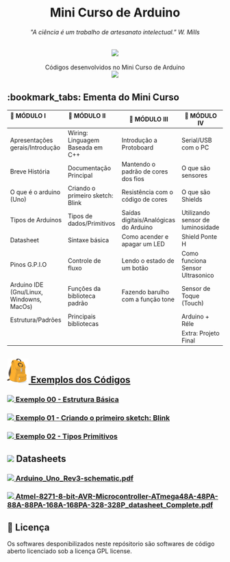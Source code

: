 <h1 align="center"> Mini Curso de Arduino</h1>

<h6 align="center"><i>"A ciência é um trabalho de artesanato intelectual."</i> W. Mills</h6>

<p align="center">
  <img src="https://cdn.arduino.cc/homepage/images/what_is-board.png">
</p>
<p align="center">Códigos desenvolvidos no Mini Curso de Arduíno <br/> <img src="https://img.shields.io/badge/License-GPL%20v3-blue.svg"></p>

<h2>:bookmark_tabs: Ementa do Mini Curso</h2>

| :notebook: MÓDULO I                     | :notebook: MÓDULO II              | :notebook: MÓDULO III                 | :notebook: MÓDULO IV              |
|-----------------------------------------|-----------------------------------|---------------------------------------|-----------------------------------|
| Apresentações gerais/Introdução         | Wiring: Linguagem Baseada em C++  | Introdução a Protoboard               | Serial/USB com o PC               |
| Breve História                          | Documentação Principal            | Mantendo o padrão de cores dos fios   | O que são sensores                |
| O que é o arduino (Uno)                 | Criando o primeiro sketch: Blink  | Resistência com o código de cores     | O que são Shields                 |
| Tipos de Arduinos                       | Tipos de dados/Primitivos         | Saídas digitais/Analógicas do Arduino | Utilizando sensor de luminosidade |
| Datasheet                               | Sintaxe básica                    | Como acender e apagar um LED          | Shield Ponte H                    |
| Pinos G.P.I.O                           | Controle de fluxo                 | Lendo o estado de um botão            | Como funciona Sensor Ultrasonico  |
| Arduino IDE (Gnu/Linux, Windowns, MacOs)| Funções da biblioteca padrão      | Fazendo barulho com a função tone     | Sensor de Toque (Touch)           |
| Estrutura/Padrões                       | Principais bibliotecas            |                                       | Arduino + Réle                    |
|                                         |                                   |                                       | Extra: Projeto Final              |

<h2>
  <a href="#">
    <img src="https://github.com/WalderlanSena/miniCursoArduino/blob/master/imagens/github.png" width="50"> Exemplos dos Códigos
  </a>
  </h2>

<h3><a href="https://github.com/WalderlanSena/miniCursoArduino/blob/master/src/exemplo00/exemplo00.ino"> 
  <img src="https://www.arduino.cc/en/pub/skins/arduinoWide/img/Icon_download-01.svg" width="25"> Exemplo 00 - Estrutura Básica
</a></h3>

<h3><a href="https://github.com/WalderlanSena/miniCursoArduino/blob/master/src/exemplo01/exemplo01.ino"> 
  <img src="https://www.arduino.cc/en/pub/skins/arduinoWide/img/Icon_download-01.svg" width="25"> Exemplo 01 - Criando o primeiro sketch: Blink
</a></h3>

<h3><a href="https://github.com/WalderlanSena/miniCursoArduino/blob/master/src/exemplo02/exemplo02.ino"> 
  <img src="https://www.arduino.cc/en/pub/skins/arduinoWide/img/Icon_download-01.svg" width="25"> Exemplo 02 - Tipos Primitivos
</a></h3>

<h2><img src="http://relle.ufsc.br/img/docs/pdf.png" width="20"> Datasheets</h2>

<h3><a href="https://github.com/WalderlanSena/miniCursoArduino/blob/master/datasheets/Arduino_Uno_Rev3-schematic.pdf"> 
  <img src="http://relle.ufsc.br/img/docs/pdf.png" width="25"> Arduino_Uno_Rev3-schematic.pdf
</a></h3>

<h3><a href="https://github.com/WalderlanSena/miniCursoArduino/blob/master/datasheets/Atmel-8271-8-bit-AVR-Microcontroller-ATmega48A-48PA-88A-88PA-168A-168PA-328-328P_datasheet_Complete.pdf"> 
  <img src="http://relle.ufsc.br/img/docs/pdf.png" width="25"> Atmel-8271-8-bit-AVR-Microcontroller-ATmega48A-48PA-88A-88PA-168A-168PA-328-328P_datasheet_Complete.pdf
</a></h3>


## :page_facing_up: Licença
Os softwares desponibilizados neste repósitorio são softwares de código aberto licenciado sob a licença GPL license.
